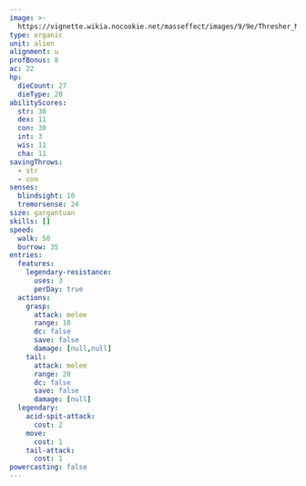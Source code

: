 ```yaml
---
image: >-
  https://vignette.wikia.nocookie.net/masseffect/images/9/9e/Thresher_Maw_ME2.png/revision/latest?cb=20100704014552
type: organic
unit: alien
alignment: u
profBonus: 8
ac: 22
hp:
  dieCount: 27
  dieType: 20
abilityScores:
  str: 30
  dex: 11
  con: 30
  int: 3
  wis: 11
  cha: 11
savingThrows:
  - str
  - con
senses:
  blindsight: 10
  tremorsense: 24
size: gargantuan
skills: []
speed:
  walk: 50
  burrow: 35
entries:
  features:
    legendary-resistance:
      uses: 3
      perDay: true
  actions:
    grasp:
      attack: melee
      range: 10
      dc: false
      save: false
      damage: [null,null]
    tail:
      attack: melee
      range: 20
      dc: false
      save: false
      damage: [null]
  legendary:
    acid-spit-attack:
      cost: 2
    move:
      cost: 1
    tail-attack:
      cost: 1
powercasting: false
---
```


